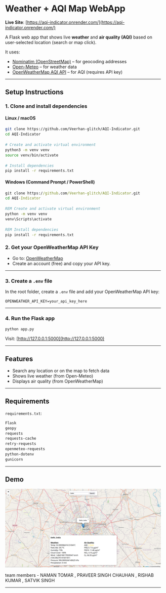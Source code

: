 # Weather + AQI Map WebApp

**Live Site**: [https://aqi-indicator.onrender.com/](https://aqi-indicator.onrender.com/)


A Flask web app that shows live **weather** and **air quality (AQI)** based on user-selected location (search or map click).  

It uses:

- [Nominatim (OpenStreetMap)](https://nominatim.org/) – for geocoding addresses
- [Open-Meteo](https://open-meteo.com/) – for weather data
- [OpenWeatherMap AQI API](https://openweathermap.org/api/air-pollution) – for AQI (requires API key)

---

## Setup Instructions

### 1. Clone and install dependencies

#### Linux / macOS

```bash
git clone https://github.com/Veerhan-glitch/AQI-Indicator.git
cd AQI-Indicator

# Create and activate virtual environment
python3 -m venv venv
source venv/bin/activate

# Install dependencies
pip install -r requirements.txt
```

#### Windows (Command Prompt / PowerShell)

```cmd
git clone https://github.com/Veerhan-glitch/AQI-Indicator.git
cd AQI-Indicator

REM Create and activate virtual environment
python -m venv venv
venv\Scripts\activate

REM Install dependencies
pip install -r requirements.txt
```


### 2. Get your OpenWeatherMap API Key

- Go to: [OpenWeatherMap](https://home.openweathermap.org/api_keys)  
- Create an account (free) and copy your API key.

---

### 3. Create a `.env` file

In the root folder, create a `.env` file and add your OpenWeatherMap API key:

```env
OPENWEATHER_API_KEY=your_api_key_here
```

---

### 4. Run the Flask app

```bash
python app.py
```

Visit: [http://127.0.0.1:5000](http://127.0.0.1:5000)

---

## Features

- Search any location or on the map to fetch data
- Shows live weather (from Open-Meteo)
- Displays air quality (from OpenWeatherMap)

---

## Requirements

`requirements.txt`:

```txt
Flask
geopy
requests
requests-cache
retry-requests
openmeteo-requests
python-dotenv
gunicorn
```

---

## Demo

![screenshot](demo.png)

team members - NAMAN TOMAR , PRAVEER SINGH CHAUHAN , RISHAB KUMAR , SATVIK SINGH 

---
